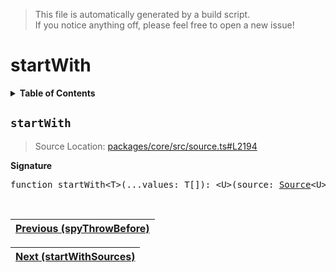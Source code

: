 > This file is automatically generated by a build script.<br>If you notice anything off, please feel free to open a new issue!

# startWith

<details><summary><b>Table of Contents</b></summary>

1. [<code>startWith</code>](#startWith)</details>

## <a name="startWith"></a><code>startWith</code>

> Source Location: [packages\/core\/src\/source.ts#L2194](..\/..\/packages\/core\/src\/source.ts#L2194)

<b>Signature</b>

<pre>function startWith&lt;T&gt;(...values: T[]): &lt;U&gt;(source: <a href="../03-api-source/00-Source.md#Source-Interface">Source</a>&lt;U&gt;) =&gt; <a href="../03-api-source/00-Source.md#Source-Interface">Source</a>&lt;T | U&gt;</pre><br>

| [Previous \(spyThrowBefore\)](083-spyThrowBefore.md#readme) |
| --- |

<div align="right">

| [Next \(startWithSources\)](085-startWithSources.md#readme) |
| --- |
</div>
